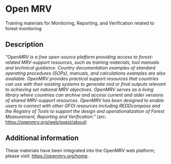 # Open MRV
Training materials for Monitoring, Reporting, and Verification related to forest monitoring

## Description
*"OpenMRV is a free open-source platform providing access to forest-related MRV-support resources, such as training materials, tool manuals and technical guidance. Country documentation examples of standard operating procedures (SOPs), manuals, and calculations examples are also available. OpenMRV provides practical support resources that countries can use with their existing systems to generate mid or final outputs relevant to achieving set national MRV objectives. OpenMRV serves as a living library where countries can archive and access current and older versions of shared MRV-support resources. OpenMRV has been designed to enable users to connect with other GFOI resources including REDDcompass and the Registry of Tools to support the design and operationalization of Forest Measurement, Reporting and Verification."* (src: https://openmrv.org/web/guest/about)

## Additional information
These materials have been integrated into the OpenMRV web platform; please visit: https://openmrv.org/home.
